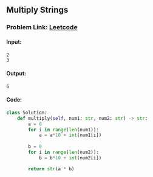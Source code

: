 ## Multiply Strings

### Problem Link: [Leetcode](https://leetcode.com/problems/multiply-strings/description)

#### Input:
```
2
3
```

#### Output:
```
6
```

#### Code:

```python
class Solution:
    def multiply(self, num1: str, num2: str) -> str:
        a = 0
        for i in range(len(num1)):
            a = a*10 + int(num1[i])
        
        b = 0
        for i in range(len(num2)):
            b = b*10 + int(num2[i])

        return str(a * b)

```